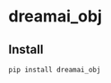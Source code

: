 dreamai_obj
================

<!-- WARNING: THIS FILE WAS AUTOGENERATED! DO NOT EDIT! -->

## Install

``` sh
pip install dreamai_obj
```
